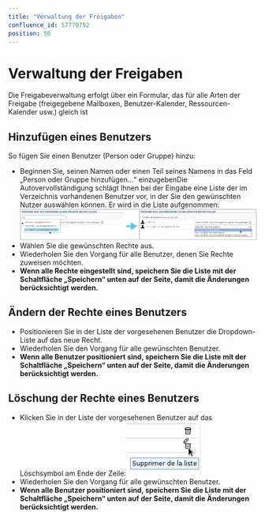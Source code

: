 ```yaml
---
title: "Verwaltung der Freigaben"
confluence_id: 57770792
position: 50
---
```

# Verwaltung der Freigaben


Die Freigabeverwaltung erfolgt über ein Formular, das für alle Arten der Freigabe (freigegebene Mailboxen, Benutzer-Kalender, Ressourcen-Kalender usw.) gleich ist

## Hinzufügen eines Benutzers

So fügen Sie einen Benutzer (Person oder Gruppe) hinzu:

- Beginnen Sie, seinen Namen oder einen Teil seines Namens in das Feld „Person oder Gruppe hinzufügen...“ einzugebenDie Autovervollständigung schlägt Ihnen bei der Eingabe eine Liste der im Verzeichnis vorhandenen Benutzer vor, in der Sie den gewünschten Nutzer auswählen können. Er wird in die Liste aufgenommen:![](../../attachments/57770342/72189528.png)
- Wählen Sie die gewünschten Rechte aus.
- Wiederholen Sie den Vorgang für alle Benutzer, denen Sie Rechte zuweisen möchten.
- **Wenn alle Rechte eingestellt sind, speichern Sie die Liste mit der Schaltfläche „Speichern“ unten auf der Seite, damit die Änderungen berücksichtigt werden.**


## Ändern der Rechte eines Benutzers

- Positionieren Sie in der Liste der vorgesehenen Benutzer die Dropdown-Liste auf das neue Recht.
- Wiederholen Sie den Vorgang für alle gewünschten Benutzer.
- **Wenn alle Benutzer positioniert sind, speichern Sie die Liste mit der Schaltfläche „Speichern“ unten auf der Seite, damit die Änderungen berücksichtigt werden.**


## Löschung der Rechte eines Benutzers

- Klicken Sie in der Liste der vorgesehenen Benutzer auf das Löschsymbol am Ende der Zeile:![](../../attachments/57770060/57770062.png)
- Wiederholen Sie den Vorgang für alle gewünschten Benutzer.
- **Wenn alle Benutzer positioniert sind, speichern Sie die Liste mit der Schaltfläche „Speichern“ unten auf der Seite, damit die Änderungen berücksichtigt werden.**


